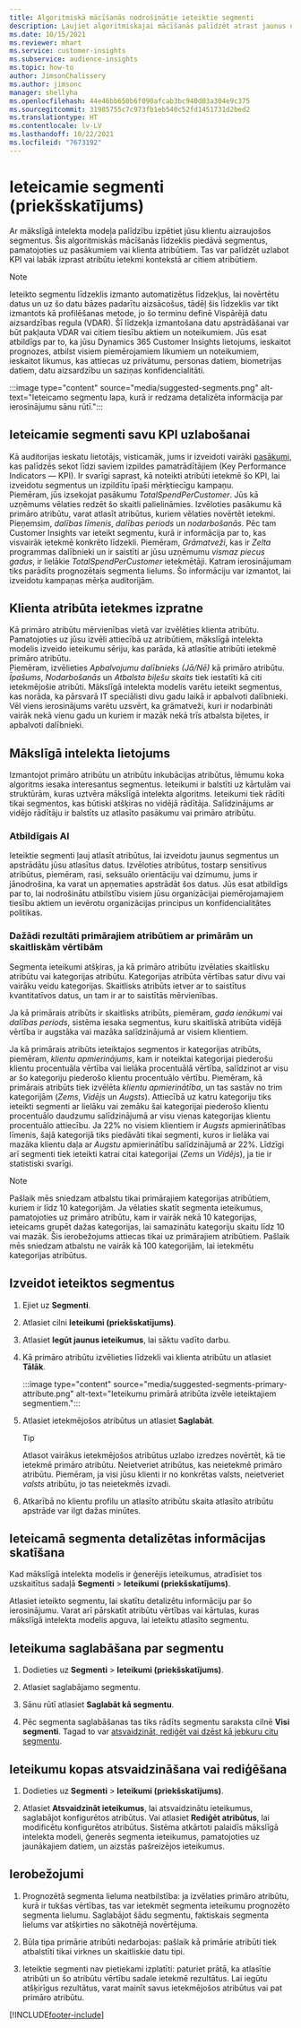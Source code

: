 ```yaml
---
title: Algoritmiskā mācīšanās nodrošinātie ieteiktie segmenti
description: Ļaujiet algoritmiskajai mācīšanās palīdzēt atrast jaunus un aizraujošus segmentus, balstoties uz klientu atribūtiem.
ms.date: 10/15/2021
ms.reviewer: mhart
ms.service: customer-insights
ms.subservice: audience-insights
ms.topic: how-to
author: JimsonChalissery
ms.author: jimsonc
manager: shellyha
ms.openlocfilehash: 44e46bb650b6f090afcab3bc940d03a304e9c375
ms.sourcegitcommit: 31985755c7c973fb1eb540c52fd1451731d2bed2
ms.translationtype: HT
ms.contentlocale: lv-LV
ms.lasthandoff: 10/22/2021
ms.locfileid: "7673192"
---
```

# <a name="suggested-segments-preview"></a>Ieteicamie segmenti (priekšskatījums)

Ar mākslīgā intelekta modeļa palīdzību izpētiet jūsu klientu aizraujošos segmentus. Šis algoritmiskās mācīšanās līdzeklis piedāvā segmentus, pamatojoties uz pasākumiem vai klienta atribūtiem. Tas var palīdzēt uzlabot KPI vai labāk izprast atribūtu ietekmi kontekstā ar citiem atribūtiem. 

> [!NOTE]
> Ieteikto segmentu līdzeklis izmanto automatizētus līdzekļus, lai novērtētu datus un uz šo datu bāzes padarītu aizsācošus, tādēļ šis līdzeklis var tikt izmantots kā profilēšanas metode, jo šo terminu definē Vispārējā datu aizsardzības regula (VDAR). Šī līdzekļa izmantošana datu apstrādāšanai var būt pakļauta VDAR vai citiem tiesību aktiem un noteikumiem. Jūs esat atbildīgs par to, ka jūsu Dynamics 365 Customer Insights lietojums, ieskaitot prognozes, atbilst visiem piemērojamiem likumiem un noteikumiem, ieskaitot likumus, kas attiecas uz privātumu, personas datiem, biometrijas datiem, datu aizsardzību un saziņas konfidencialitāti.

:::image type="content" source="media/suggested-segments.png" alt-text="Ieteicamo segmentu lapa, kurā ir redzama detalizēta informācija par ierosinājumu sānu rūtī.":::

## <a name="suggested-segments-to-improve-your-kpis"></a>Ieteicamie segmenti savu KPI uzlabošanai

Kā auditorijas ieskatu lietotājs, visticamāk, jums ir izveidoti vairāki [pasākumi](measures.md), kas palīdzēs sekot līdzi saviem izpildes pamatrādītājiem (Key Performance Indicators — KPI). Ir svarīgi saprast, kā noteikti atribūti ietekmē šo KPI, lai izveidotu segmentus un izpildītu īpaši mērķtiecīgu kampaņu.   
Piemēram, jūs izsekojat pasākumu *TotalSpendPerCustomer*. Jūs kā uzņēmums vēlaties redzēt šo skaitli palielināmies. Izvēloties pasākumu kā primāro atribūtu, varat atlasīt atribūtus, kuriem vēlaties novērtēt ietekmi. Pieņemsim, *dalības līmenis*, *dalības periods* un *nodarbošanās*. Pēc tam Customer Insights var ieteikt segmentu, kurā ir informācija par to, kas visvairāk ietekmē konkrēto līdzekli. Piemēram, *Grāmatveži*, kas ir *Zelta* programmas dalībnieki un ir saistīti ar jūsu uzņēmumu *vismaz piecus gadus*, ir lielākie *TotalSpendPerCustomer* ietekmētāji. Katram ierosinājumam tiks parādīts prognozētais segmenta lielums. Šo informāciju var izmantot, lai izveidotu kampaņas mērķa auditorijām.

## <a name="understand-what-influences-a-customer-attribute"></a>Klienta atribūta ietekmes izpratne

Kā primāro atribūtu mērvienības vietā var izvēlēties klienta atribūtu. Pamatojoties uz jūsu izvēli attiecībā uz atribūtiem, mākslīgā intelekta modelis izveido ieteikumu sēriju, kas parāda, kā atlasītie atribūti ietekmē primāro atribūtu.   
Piemēram, izvēlieties *Apbalvojumu dalībnieks (Jā/Nē)* kā primāro atribūtu. *Īpašums*, *Nodarbošanās* un *Atbalsta biļešu skaits* tiek iestatīti kā citi ietekmējošie atribūti. Mākslīgā intelekta modelis varētu ieteikt segmentus, kas norāda, ka pārsvarā IT speciālisti divu gadu laikā ir apbalvoti dalībnieki. Vēl viens ierosinājums varētu uzsvērt, ka grāmatveži, kuri ir nodarbināti vairāk nekā vienu gadu un kuriem ir mazāk nekā trīs atbalsta biļetes, ir apbalvoti dalībnieki. 

## <a name="artificial-intelligence-usage"></a>Mākslīgā intelekta lietojums

Izmantojot primāro atribūtu un atribūtu inkubācijas atribūtus, lēmumu koka algoritms iesaka interesantus segmentus. Ieteikumi ir balstīti uz kārtulām vai struktūrām, kuras uztvēra mākslīgā intelekta algoritms. Ieteikumi tiek rādīti tikai segmentos, kas būtiski atšķiras no vidējā rādītāja. Salīdzinājums ar vidējo rādītāju ir balstīts uz atlasīto pasākumu vai primāro atribūtu.

### <a name="responsible-ai"></a>Atbildīgais AI

Ieteiktie segmenti ļauj atlasīt atribūtus, lai izveidotu jaunus segmentus un apstrādātu jūsu atlasītus datus. Izvēloties atribūtus, tostarp sensitīvus atribūtus, piemēram, rasi, seksuālo orientāciju vai dzimumu, jums ir jānodrošina, ka varat un apņematies apstrādāt šos datus. Jūs esat atbildīgs par to, lai nodrošinātu atbilstību visiem jūsu organizācijai piemērojamajiem tiesību aktiem un ievērotu organizācijas principus un konfidencialitātes politikas.

### <a name="different-results-for-primary-attributes-with-categorical-and-numeric-values"></a>Dažādi rezultāti primārajiem atribūtiem ar primārām un skaitliskām vērtībām

Segmenta ieteikumi atšķiras, ja kā primāro atribūtu izvēlaties skaitlisku atribūtu vai kategorijas atribūtu. Kategorijas atribūta vērtības satur divu vai vairāku veidu kategorijas. Skaitlisks atribūts ietver ar to saistītus kvantitatīvos datus, un tam ir ar to saistītās mērvienības.

Ja kā primārais atribūts ir skaitlisks atribūts, piemēram, *gada ienākumi* vai *dalības periods*, sistēma iesaka segmentus, kuru skaitliskā atribūta vidējā vērtība ir augstāka vai mazāka salīdzinājumā ar visiem klientiem.

Ja kā primārais atribūts ieteiktajos segmentos ir kategorijas atribūts, piemēram, *klientu apmierinājums*, kam ir noteiktai kategorijai piederošu klientu procentuāla vērtība vai lielāka procentuālā vērtība, salīdzinot ar visu ar šo kategoriju piederošo klientu procentuālo vērtību. Piemēram, kā primārais atribūts tiek izvēlēta *klientu apmierinātība*, un tas sastāv no trim kategorijām (*Zems*, *Vidējs* un *Augsts*). Attiecībā uz katru kategoriju tiks ieteikti segmenti ar lielāku vai zemāku šai kategorijai piederošo klientu procentuālo daudzumu salīdzinājumā ar visu vienas kategorijas klientu procentuālo attiecību. Ja 22% no visiem klientiem ir *Augsts* apmierinātības līmenis, šajā kategorijā tiks piedāvāti tikai segmenti, kuros ir lielāka vai mazāka klientu daļa ar *Augstu* apmierinātību salīdzinājumā ar 22%. Līdzīgi arī segmenti tiek ieteikti katrai citai kategorijai (*Zems* un *Vidējs*), ja tie ir statistiski svarīgi.

> [!NOTE]
> Pašlaik mēs sniedzam atbalstu tikai primārajiem kategorijas atribūtiem, kuriem ir līdz 10 kategorijām. Ja vēlaties skatīt segmenta ieteikumus, pamatojoties uz primāro atribūtu, kam ir vairāk nekā 10 kategorijas, ieteicams grupēt dažas kategorijas, lai samazinātu kategoriju skaitu līdz 10 vai mazāk. Šis ierobežojums attiecas tikai uz primārajiem atribūtiem. Pašlaik mēs sniedzam atbalstu ne vairāk kā 100 kategorijām, lai ietekmētu kategorijas atribūtus.

## <a name="generate-suggested-segments"></a>Izveidot ieteiktos segmentus

1. Ejiet uz **Segmenti**.

1. Atlasiet cilni **Ieteikumi (priekšskatījums)**.

1. Atlasiet **Iegūt jaunus ieteikumus**, lai sāktu vadīto darbu.

1. Kā primāro atribūtu izvēlieties līdzekli vai klienta atribūtu un atlasiet **Tālāk**.

   :::image type="content" source="media/suggested-segments-primary-attribute.png" alt-text="Ieteikumu primārā atribūta izvēle ieteiktajiem segmentiem.":::

1. Atlasiet ietekmējošos atribūtus un atlasiet **Saglabāt**.
   
   > [!TIP]
   > Atlasot vairākus ietekmējošos atribūtus uzlabo izredzes novērtēt, kā tie ietekmē primāro atribūtu. Neietveriet atribūtus, kas neietekmē primāro atribūtu. Piemēram, ja visi jūsu klienti ir no konkrētas valsts, neietveriet *valsts* atribūtu, jo tas neietekmēs izvadi.

1. Atkarībā no klientu profilu un atlasīto atribūtu skaita atlasīto atribūtu apstrāde var ilgt dažas minūtes. 

## <a name="view-details-of-a-suggested-segment"></a>Ieteicamā segmenta detalizētas informācijas skatīšana

Kad mākslīgā intelekta modelis ir ģenerējis ieteikumus, atradīsiet tos uzskaitītus sadaļā **Segmenti** > **Ieteikumi (priekšskatījums)**.
 
Atlasiet ieteikto segmentu, lai skatītu detalizētu informāciju par šo ierosinājumu. Varat arī pārskatīt atribūtu vērtības vai kārtulas, kuras mākslīgā intelekta modelis apguva, lai ieteiktu atlasīto segmentu.

## <a name="save-a-suggestion-as-a-segment"></a>Ieteikuma saglabāšana par segmentu

1. Dodieties uz **Segmenti** > **Ieteikumi (priekšskatījums)**.

1. Atlasiet saglabājamo segmentu. 

1. Sānu rūtī atlasiet **Saglabāt kā segmentu**. 

1. Pēc segmenta saglabāšanas tas tiks rādīts segmentu saraksta cilnē **Visi segmenti**. Tagad to var [atsvaidzināt, rediģēt vai dzēst kā jebkuru citu segmentu](segments.md).

## <a name="refresh-or-edit-a-set-of-suggestions"></a>Ieteikumu kopas atsvaidzināšana vai rediģēšana

1. Dodieties uz **Segmenti** > **Ieteikumi (priekšskatījums)**.

1. Atlasiet **Atsvaidzināt ieteikumus**, lai atsvaidzinātu ieteikumus, saglabājot konfigurētos atribūtus. Vai atlasiet **Rediģēt atribūtus**, lai modificētu konfigurētos atribūtus. Sistēma atkārtoti palaidīs mākslīgā intelekta modeli, ģenerēs segmenta ieteikumus, pamatojoties uz jaunākajiem datiem, un aizstās pašreizējos ieteikumus.

## <a name="limitations"></a>Ierobežojumi

1. Prognozētā segmenta lieluma neatbilstība: ja izvēlaties primāro atribūtu, kurā ir tukšas vērtības, tas var ietekmēt segmenta ieteikumu prognozēto segmenta lielumu. Saglabājot šādu segmentu, faktiskais segmenta lielums var atšķirties no sākotnējā novērtējuma.
 
2. Būla tipa primārie atribūti nedarbojas: pašlaik kā primārie atribūti tiek atbalstīti tikai virknes un skaitliskie datu tipi.

3. Ieteiktie segmenti nav pietiekami izplatīti: paturiet prātā, ka atlasītie atribūti un šo atribūtu vērtību sadale ietekmē rezultātus. Lai iegūtu atšķirīgus rezultātus, varat mainīt savus ietekmējošos atribūtus vai pat primāro atribūtu.



[!INCLUDE[footer-include](../includes/footer-banner.md)]